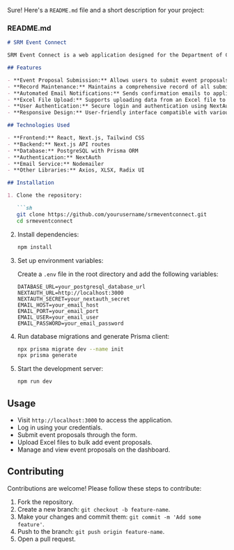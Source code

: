 Sure! Here's a `README.md` file and a short description for your project:

### README.md

```markdown
# SRM Event Connect

SRM Event Connect is a web application designed for the Department of Computing Technologies at SRM Institute of Science and Technology (SRMIST). The application allows the department to manage event proposals submitted by applicants, maintain records, and automate communication via email.

## Features

- **Event Proposal Submission:** Allows users to submit event proposals including details such as event title, category, convenor information, financial support, and estimated budget.
- **Record Maintenance:** Maintains a comprehensive record of all submitted proposals.
- **Automated Email Notifications:** Sends confirmation emails to applicants upon approval of their proposals.
- **Excel File Upload:** Supports uploading data from an Excel file to add multiple event proposals at once.
- **User Authentication:** Secure login and authentication using NextAuth.
- **Responsive Design:** User-friendly interface compatible with various devices.

## Technologies Used

- **Frontend:** React, Next.js, Tailwind CSS
- **Backend:** Next.js API routes
- **Database:** PostgreSQL with Prisma ORM
- **Authentication:** NextAuth
- **Email Service:** Nodemailer
- **Other Libraries:** Axios, XLSX, Radix UI

## Installation

1. Clone the repository:

   ```sh
   git clone https://github.com/yourusername/srmeventconnect.git
   cd srmeventconnect
   ```

2. Install dependencies:

   ```sh
   npm install
   ```

3. Set up environment variables:

   Create a `.env` file in the root directory and add the following variables:

   ```plaintext
   DATABASE_URL=your_postgresql_database_url
   NEXTAUTH_URL=http://localhost:3000
   NEXTAUTH_SECRET=your_nextauth_secret
   EMAIL_HOST=your_email_host
   EMAIL_PORT=your_email_port
   EMAIL_USER=your_email_user
   EMAIL_PASSWORD=your_email_password
   ```

4. Run database migrations and generate Prisma client:

   ```sh
   npx prisma migrate dev --name init
   npx prisma generate
   ```

5. Start the development server:

   ```sh
   npm run dev
   ```

## Usage

- Visit `http://localhost:3000` to access the application.
- Log in using your credentials.
- Submit event proposals through the form.
- Upload Excel files to bulk add event proposals.
- Manage and view event proposals on the dashboard.

## Contributing

Contributions are welcome! Please follow these steps to contribute:

1. Fork the repository.
2. Create a new branch: `git checkout -b feature-name`.
3. Make your changes and commit them: `git commit -m 'Add some feature'`.
4. Push to the branch: `git push origin feature-name`.
5. Open a pull request.
